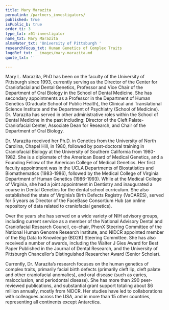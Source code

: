```yaml
---
title: Mary Marazita
permalink: /partners_investigators/
published: true
isPublic_b: true
order_ti: 3
type_txt: x01-investigator
name_txt: Mary Marazita
almaMater_txt: 'University of Pittsburgh '
researchFocus_txt: Human Genetics of Complex Traits
logoRef_txt: __images/mary-marazita.md
quote_txt: ''

---
```



Mary L. Marazita, PhD has been on the faculty of the University of Pittsburgh since 1993, currently serving as the Director of the Center for Craniofacial and Dental Genetics, Professor and Vice Chair of the Department of Oral Biology in the School of Dental Medicine.  She has secondary appointments as a Professor in the Department of Human Genetics (Graduate School of Public Health), the Clinical and Translational Science Institute and the Department of Psychiatry (School of Medicine).  Dr. Marazita has served in other administrative roles within the School of Dental Medicine in the past including:  Director of the Cleft Palate-Craniofacial Center, Associate Dean for Research, and Chair of the Department of Oral Biology.

Dr. Marazita received her Ph.D. in Genetics from the University of North Carolina, Chapel Hill, in 1980, followed by post-doctoral training in Craniofacial Biology at the University of Southern California from 1980-1982.   She is a diplomate of the American Board of Medical Genetics, and a Founding Fellow of the American College of Medical Genetics.  Her first faculty appointment was in the UCLA Departments of Biostatistics and Biomathematics (1983-1986), followed by the Medical College of Virginia Department of Human Genetics (1986-1993).  While at the Medical College of Virginia, she had a joint appointment in Dentistry and inaugurated a course in Dental Genetics for the dental school curriculum.  She also established the state of Virginia’s Birth Defects Registry (VaCARES), served for 5 years as Director of the FaceBase Consortium Hub (an online repository of data related to craniofacial genetics).

Over the years she has served on a wide variety of NIH advisory groups, including current service as a member of the National Advisory Dental and Craniofacial Research Council, co-chair, PhenX Steering Committee of the National Human Genome Research Institute, and NIDCR appointed member of the Big Data to Knowledge (BD2K) Steering Committee.  She has also received a number of awards, including the Walter J Gies Award for Best Paper Published in the Journal of Dental Research, and the University of Pittsburgh Chancellor’s Distinguished Researcher Award (Senior Scholar).

Currently, Dr. Marazita’s research focuses on the human genetics of complex traits, primarily facial birth defects (primarily cleft lip, cleft palate and other craniofacial anomalies), and oral disease (such as caries, malocclusion, and periodontal disease). She has more than 290 peer-reviewed publications, and substantial grant support totaling about $6 million annually, mostly from NIDCR.  Her studies have led to collaborations with colleagues across the USA, and in more than 15 other countries, representing all continents except Antarctica.



